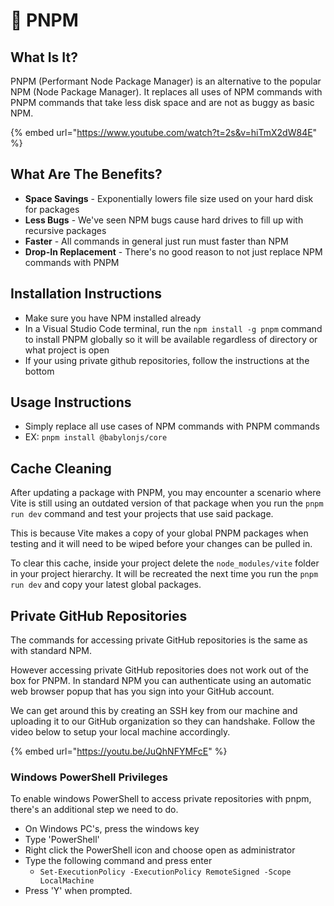 # 🚀 PNPM

## What Is It?

PNPM (Performant Node Package Manager) is an alternative to the popular NPM (Node Package Manager). It replaces all uses of NPM commands with PNPM commands that take less disk space and are not as buggy as basic NPM.

{% embed url="https://www.youtube.com/watch?t=2s&v=hiTmX2dW84E" %}

## What Are The Benefits?

* **Space Savings** - Exponentially lowers file size used on your hard disk for packages
* **Less Bugs** - We've seen NPM bugs cause hard drives to fill up with recursive packages
* **Faster** - All commands in general just run must faster than NPM
* **Drop-In Replacement** - There's no good reason to not just replace NPM commands with PNPM

## Installation Instructions

* Make sure you have NPM installed already
* In a Visual Studio Code terminal, run the `npm install -g pnpm` command to install PNPM globally so it will be available regardless of directory or what project is open
* If your using private github repositories, follow the instructions at the bottom

## Usage Instructions

* Simply replace all use cases of NPM commands with PNPM commands
* EX: `pnpm install @babylonjs/core`

## Cache Cleaning

After updating a package with PNPM, you may encounter a scenario where Vite is still using an outdated version of that package when you run the `pnpm run dev` command and test your projects that use said package.&#x20;

This is because Vite makes a copy of your global PNPM packages when testing and it will need to be wiped before your changes can be pulled in.

To clear this cache, inside your project delete the `node_modules/vite` folder in your project hierarchy. It will be recreated the next time you run the `pnpm run dev` and copy your latest global packages.

## Private GitHub Repositories

The commands for accessing private GitHub repositories is the same as with standard NPM.

However accessing private GitHub repositories does not work out of the box for PNPM. In standard NPM you can authenticate using an automatic web browser popup that has you sign into your GitHub account.

We can get around this by creating an SSH key from our machine and uploading it to our GitHub organization so they can handshake. Follow the video below to setup your local machine accordingly.

{% embed url="https://youtu.be/JuQhNFYMFcE" %}

### Windows PowerShell Privileges

To enable windows PowerShell to access private repositories with pnpm, there's an additional step we need to do.

* On Windows PC's, press the windows key
* Type 'PowerShell'
* Right click the PowerShell icon and choose open as administrator
* Type the following command and press enter
  * `Set-ExecutionPolicy -ExecutionPolicy RemoteSigned -Scope LocalMachine`
* Press 'Y' when prompted.

